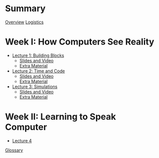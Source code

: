 # Summary

[Overview](./overview.md)
[Logistics](./logistics.md)

# Week I: How Computers See Reality

- [Lecture 1: Building Blocks](./lecture_1.md)
  - [Slides and Video](./lec1sv.md)
  - [Extra Material]()
- [Lecture 2: Time and Code](./lecture_2.md)
  - [Slides and Video](./lec2sv.md)
  - [Extra Material](./lec2ex.md)
- [Lecture 3: Simulations]()
  - [Slides and Video]()
  - [Extra Material]()

# Week II: Learning to Speak Computer

- [Lecture 4]()

[Glossary]()
